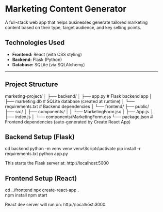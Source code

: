 # Marketing Content Generator

A full-stack web app that helps businesses generate tailored marketing content based on their type, target audience, and key selling points.

##  Technologies Used

- **Frontend:** React (with CSS styling)
- **Backend:** Flask (Python)
- **Database:** SQLite (via SQLAlchemy)

---

##  Project Structure

marketing-project/
│
├── backend/
│ ├── app.py # Flask backend app
│ ├── marketing.db # SQLite database (created at runtime)
│ └── requirements.txt # Backend dependencies
│
└── frontend/
├── public/
├── src/
│ ├── components/
│ │ └── MarketingForm.jsx
│ ├── App.js
│ ├── index.js
│ └── components/MarketingForm.css
└── package.json # Frontend dependencies (auto-generated by Create React App)

## Backend Setup (Flask)
cd backend
python -m venv venv
venv\Scripts\activate 
pip install -r requirements.txt
python app.py

This starts the Flask server at: http://localhost:5000

## Frontend Setup (React)
cd ../frontend
npx create-react-app .       
npm install
npm start

React dev server will run on: http://localhost:3000
